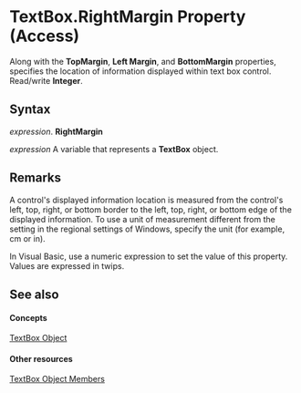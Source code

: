 
# TextBox.RightMargin Property (Access)

Along with the  **TopMargin**, **Left Margin**, and **BottomMargin** properties, specifies the location of information displayed within text box control. Read/write **Integer**.


## Syntax

 _expression_. **RightMargin**

 _expression_ A variable that represents a **TextBox** object.


## Remarks

A control's displayed information location is measured from the control's left, top, right, or bottom border to the left, top, right, or bottom edge of the displayed information. To use a unit of measurement different from the setting in the regional settings of Windows, specify the unit (for example, cm or in).

In Visual Basic, use a numeric expression to set the value of this property. Values are expressed in twips.


## See also


#### Concepts


[TextBox Object](d74fbe9a-0d40-7d28-956f-a2bfd0cfee45.md)
#### Other resources


[TextBox Object Members](bb55abbc-902e-fc2d-bdff-063c55426cd0.md)